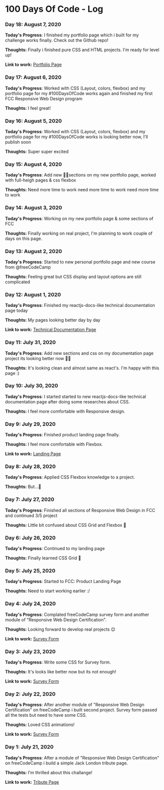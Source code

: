 # 100 Days Of Code - Log

### Day 18: August 7, 2020

**Today's Progress**: I finished my portfolio page which i built for my challenge works finally. Check out the Github repo!

**Thoughts:** Finally i finished pure CSS and HTML projects. I'm ready for level up!

**Link to work:** [Portfolio Page](https://github.com/metinogurlu/portfolio)

### Day 17: August 6, 2020

**Today's Progress**: Worked with CSS (Layout, colors, flexbox) and my portfolio page for my #100DaysOfCode works again and finished my first FCC Responsive Web Design program 

**Thoughts:** I feel great! 

### Day 16: August 5, 2020

**Today's Progress**: Worked with CSS (Layout, colors, flexbox) and my portfolio page for my #100DaysOfCode works is looking better now, I'll publish soon

**Thoughts:** Super super excited 

### Day 15: August 4, 2020

**Today's Progress**: Add new 🤏🏻sections on my new portfolio page, worked with full-heigh pages & css flexbox 

**Thoughts:** Need more time to work need more time to work need more time to work

### Day 14: August 3, 2020

**Today's Progress**: Working on my new portfolio page & some sections of FCC

**Thoughts:** Finally working on real project, I'm planning to work couple of days on this page.

### Day 13: August 2, 2020

**Today's Progress**: Started to new personal portfolio page and new course from @freeCodeCamp 

**Thoughts:** Feeling great but CSS display and layout options are still complicated

### Day 12: August 1, 2020

**Today's Progress**: Finished my reactjs-docs-like technical documentation page today

**Thoughts:** My pages looking better day by day

**Link to work:** [Technical Documentation Page](https://codepen.io/metinogurlu/full/NWxQORd)

### Day 11: July 31, 2020

**Today's Progress**: Add new sections and css on my documentation page project its looking better now 💪🏻

**Thoughts:** It's looking clean and almost same as react's. I'm happy with this page :)

### Day 10: July 30, 2020

**Today's Progress**: I started started to new reactjs-docs-like technical documentation page after doing some researches about CSS.

**Thoughts:** I feel more comfortable with Responsive design.

### Day 9: July 29, 2020

**Today's Progress**: Finished product landing page finally.

**Thoughts:** I feel more comfortable with Flexbox.

**Link to work:** [Landing Page](https://codepen.io/metinogurlu/pen/qBbzqzN)

### Day 8: July 28, 2020

**Today's Progress**: Applied CSS Flexbox knowledge to a project. 

**Thoughts:** But...🤔

### Day 7: July 27, 2020

**Today's Progress**: Finished all sections of Responsive Web Design in FCC and continued 3/5 project

**Thoughts:** Little bit confused about CSS Grid and Flexbox 🤟

### Day 6: July 26, 2020

**Today's Progress**: Continued to my landing page

**Thoughts:** Finally learned CSS Grid 🤟

### Day 5: July 25, 2020

**Today's Progress**: Started to FCC: Product Landing Page

**Thoughts:** Need to start working earlier :/

### Day 4: July 24, 2020

**Today's Progress**: Complated freeCodeCamp survey form and another module of "Responsive Web Design Certification".

**Thoughts:** Looking forward to develop real projects 😌

**Link to work:** [Survey Form](https://codepen.io/metinogurlu/pen/KKVJmYg)

### Day 3: July 23, 2020

**Today's Progress**: Write some CSS for Survey form.

**Thoughts:** It's looks like better now but its not enough!

**Link to work:** [Survey Form](https://codepen.io/metinogurlu/pen/KKVJmYg)

### Day 2: July 22, 2020

**Today's Progress**: After another module of "Responsive Web Design Certification" on freeCodeCamp i built second project. Survey form passed all the tests but need to have some CSS.

**Thoughts:** Loved CSS animations!

**Link to work:** [Survey Form](https://codepen.io/metinogurlu/pen/KKVJmYg)

### Day 1: July 21, 2020

**Today's Progress**: After a module of "Responsive Web Design Certification" on 
freeCodeCamp i build a simple Jack London tribute page. 

**Thoughts:** I'm thrilled about this challange!

**Link to work:** [Tribute Page](https://codepen.io/metinogurlu/pen/pogqGON)